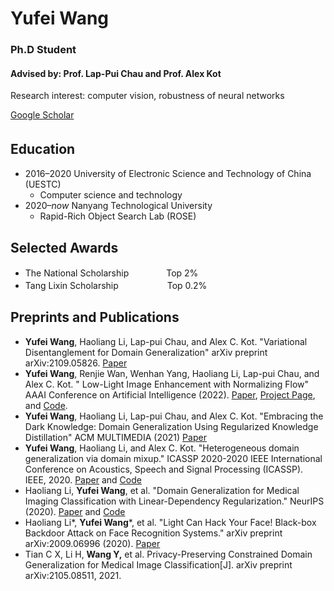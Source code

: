 # Yufei Wang
### Ph.D Student
#### Advised by: Prof. Lap-Pui Chau and Prof. Alex Kot
Research interest: computer vision, robustness of neural networks

[Google Scholar](https://scholar.google.com/citations?user=K339yuAAAAAJ&hl=en)
## Education　
- 2016–2020  University of Electronic Science and Technology of China (UESTC) 
  - Computer science and technology
- 2020–*now*  Nanyang Technological University
  - Rapid-Rich Object Search Lab (ROSE) 


## Selected Awards
- The National Scholarship 　　　　Top 2% 
- Tang Lixin Scholarship 　　　　　 Top 0.2% 

## Preprints and Publications
- **Yufei Wang**, Haoliang Li, Lap-pui Chau, and Alex C. Kot. "Variational Disentanglement for Domain Generalization" arXiv preprint arXiv:2109.05826.  [Paper](https://arxiv.org/pdf/2109.05826.pdf)
- **Yufei Wang**, Renjie Wan, Wenhan Yang, Haoliang Li, Lap-pui Chau, and Alex C. Kot. "	Low-Light Image Enhancement with Normalizing Flow" AAAI Conference on Artificial Intelligence (2022).  [Paper](https://arxiv.org/pdf/2109.05923.pdf), [Project Page](https://wyf0912.github.io/LLFlow/), and [Code](https://github.com/wyf0912/LLFlow).
- **Yufei Wang**, Haoliang Li, Lap-pui Chau, and Alex C. Kot. "Embracing the Dark Knowledge: Domain Generalization Using Regularized Knowledge Distillation" ACM MULTIMEDIA (2021) [Paper](https://arxiv.org/pdf/2107.02629.pdf)
- **Yufei Wang**, Haoliang Li, and Alex C. Kot. "Heterogeneous domain generalization via domain mixup." ICASSP 2020-2020 IEEE International Conference on Acoustics, Speech and Signal Processing (ICASSP). IEEE, 2020. [Paper](https://arxiv.org/pdf/2009.05448.pdf) and [Code](https://github.com/wyf0912/MIXALL)
- Haoliang Li, **Yufei Wang**, et al. "Domain Generalization for Medical Imaging Classification with Linear-Dependency Regularization." NeurIPS (2020). [Paper](https://arxiv.org/pdf/2009.12829.pdf) and [Code](https://github.com/wyf0912/LDDG)
- Haoliang Li*, **Yufei Wang***,  et al. "Light Can Hack Your Face! Black-box Backdoor Attack on Face Recognition Systems." arXiv preprint arXiv:2009.06996 (2020). [Paper](https://arxiv.org/pdf/2009.06996.pdf)
- Tian C X, Li H, **Wang Y,** et al. Privacy-Preserving Constrained Domain Generalization for Medical Image Classification[J]. arXiv preprint arXiv:2105.08511, 2021. 
